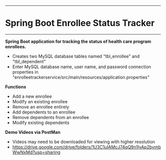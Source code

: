 ------------
# Spring Boot Enrollee Status Tracker
------------

**Spring Boot application for tracking the status of health care program enrollees.**
- Creates two MySQL database tables named "tbl_enrollee" and "tbl_dependent"
- Enter MySQL database name, user name, and password connection properties in "enrolleetrackerservice/src/main/resources/application.properties"

**Functions**
- Add a new enrollee
- Modify an existing enrollee
- Remove an enrollee entirely
- Add dependents to an enrollee
- Remove dependents from an enrollee
- Modify existing dependents

**Demo Videos via PostMan**
- Videos may need to be downloaded for viewing with higher resolution
- https://drive.google.com/drive/folders/1U3C1uIAMcJ74qQ9n1IyAp2bymbWwNxMd?usp=sharing
